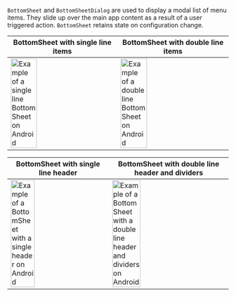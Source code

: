 `BottomSheet` and `BottomSheetDialog` are used to display a modal list of menu items. They slide up over the main app content as a result of a user triggered action. `BottomSheet` retains state on configuration change.

| BottomSheet with single line items                                                                                                                                                                                     | BottomSheet with double line items                                                                                                                                                                                     |
| ---------------------------------------------------------------------------------------------------------------------------------------------------------------------------------------------------------------------- | ---------------------------------------------------------------------------------------------------------------------------------------------------------------------------------------------------------------------- |
| <img src="https://static2.sharepointonline.com/files/fabric/fabric-website/images/controls/android/surfaces/bottom_sheet_single_line.png" alt="Example of a single line BottomSheet on Android" style="width: 50%;" /> | <img src="https://static2.sharepointonline.com/files/fabric/fabric-website/images/controls/android/surfaces/bottom_sheet_double_line.png" alt="Example of a double line BottomSheet on Android" style="width: 50%;" /> |

| BottomSheet with single line header                                                                                                                                                                                                    | BottomSheet with double line header and dividers                                                                                                                                                                                                                       |
| -------------------------------------------------------------------------------------------------------------------------------------------------------------------------------------------------------------------------------------- | ---------------------------------------------------------------------------------------------------------------------------------------------------------------------------------------------------------------------------------------------------------------------- |
| <img src="https://static2.sharepointonline.com/files/fabric/fabric-website/images/controls/android/surfaces/bottom_sheet_single_line_header.png" alt="Example of a BottomSheet with a single header on Android" style="width: 50%;" /> | <img src="https://static2.sharepointonline.com/files/fabric/fabric-website/images/controls/android/surfaces/bottom_sheet_double_line_header_with_dividers.png" alt="Example of a BottomSheet with a double line header and dividers on Android" style="width: 50%;" /> |
